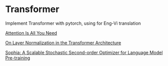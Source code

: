 # **Transformer**
Implement Transformer with pytorch, using for Eng-Vi translation

[Attention Is All You Need](https://arxiv.org/abs/1706.03762)

[On Layer Normalization in the Transformer Architecture](https://arxiv.org/abs/2002.04745)

[Sophia: A Scalable Stochastic Second-order Optimizer for Language Model Pre-training](https://arxiv.org/abs/2305.14342)
